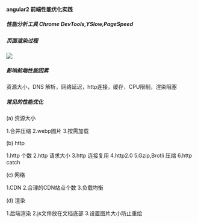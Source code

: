#### angular2 前端性能优化实践

##### 性能分析工具 Chrome DevTools,YSlow,PageSpeed

##### 页面渲染过程
<img src="https://img-blog.csdn.net/20160307015733394">

##### 影响前端性能因素
 
资源大小，DNS 解析，网络延迟，http连接，缓存，CPU限制，渲染阻塞

##### 常见的性能优化

(a) 资源大小

1.合并压缩
2.webp图片
3.按需加载

(b) http

1.http 个数
2.http 请求大小
3.http 连接复用
4.http2.0
5.Gzip,Brotli 压缩
6.http catch

(c) 网络

1.CDN
2.合理的CDN站点个数
3.负载均衡

(d) 渲染

1.后端渲染
2.js文件放在文档底部
3.设置图片大小防止重绘






 
 
 
